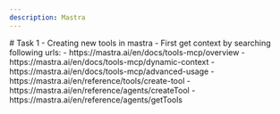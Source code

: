 ```yaml
---
description: Mastra
---
```


<instructions>
# Task 1 - Creating new tools in mastra
- First get context by searching following urls:
    - https://mastra.ai/en/docs/tools-mcp/overview
    - https://mastra.ai/en/docs/tools-mcp/dynamic-context
    - https://mastra.ai/en/docs/tools-mcp/advanced-usage
    - https://mastra.ai/en/reference/tools/create-tool
    - https://mastra.ai/en/reference/agents/createTool
    - https://mastra.ai/en/reference/agents/getTools